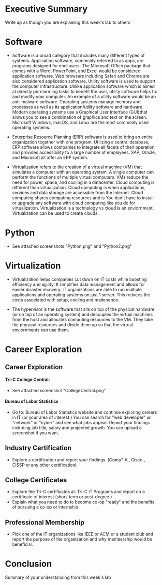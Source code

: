 # Executive Summary
Write up as though you are explaining this week's lab to others.

# Software
* Software is a broad category that includes many different types of systems. Application software, commonly referred to as apps, are programs designed for end-users. The Microsoft Office package that comes with a Word, PowerPoint, and Excel would be considered application software. Web browsers including Safari and Chrome are also considered application software. Utility software is used to support the computer infrastructure. Unlike application software which is aimed at directly permorming tasks to benefit the user, utility software helps fix and modify your computer. An example of a utility software would be an anti-malware software. Operating systems manage memory and processes as well as its application/utility software and hardware. Modern operating systems use a Graphical User Interface (GUI)that allows you to see a combination of graphics and text on the screen. Microsoft Windows, macOS, and Linux are the most commonly used operating systems.

* Enterprise Resource Planning (ERP) software is used to bring an entire organization together with one program. Utilizing a central database, ERP software allows companies to integrate all facets of their operation and provides accessibility to a large number of employees. SAP, Oracle, and Microsoft all offer an ERP system.

* Virtualization refers to the creation of a virtual machine (VM) that simulates a computer with an operating system. A single computer can perform the functions of multiple virtual computers. VMs reduce the need for power, space, and cooling in a datacenter. Cloud computing is different than virtualization. Cloud computing is when applications, services and data storage are accessible from the Internet. Cloud computing shares computing resources and is You don't have to install or upgrade any software with cloud computing like you do for virtualization. Virtualization is a technology vs cloud is an enviornment. Virtualization can be used to create clouds.


# Python
* See attached screenshots "Python.png" and "Python2.png"

# Virtualization
* Virtualization helps companies cut down on IT costs while boosting efficiency and agility. It simplifies data management and allows for easier disaster recovery. IT organizations are able to run multiple applications and operating systems on just 1 server. This reduces the costs associated with setup, cooling and maitenence. 

* The hypervisor is the software that sits on top of the physical hardware (or on top of an operating system) and decouples the virtual machines from the host and allocates computing resources to the VM. They take the physical resources and divide them up so that the virtual enviornments can use them.

# Career Exploration

## Career Exploration

#### Tri-C College Central:
* See attached screenshot "CollegeCentral.png"

#### Bureau of Labor Statistics
* Go to: Bureau of Labor Statistics website and continue exploring careers in IT (or your area of interest.) You can search for "web developer" or "network" or "cyber" and see what jobs appear. Report your findings including job title, salary and projected growth. You can upload a screenshot if you want.

## Industry Certification
* Explore a certification and report your findings. (CompTIA , Cisco , CISSP or any other certification)

## College Certificates
* Explore the Tri-C certificates at: Tri-C IT Programs and report on a certificate of interest (short-term or post-degree.)
* Explain what you need to do to become co-op "ready" and the benefits of pursuing a co-op or internship

## Professional Membership
* Pick one of the IT organizations like IEEE or ACM or a student club and report the purpose of the organization and why membership would be beneficial.

# Conclusion
Summary of your understanding from this week's lab
